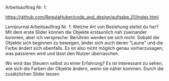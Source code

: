 Arbeitsauftrag Nr. 1:

https://github.com/RegulaHuber/code_and_design/aufgabe_01/index.html

Lernjournal Arbeitsauftrag Nr. 1:
Welche Art von Beziehung stellst du her?<br>
Mit dem erste Slider können die Objekte erstaunlich nah zueinander kommen, aber ich verspreche: Berühren werden sie sich nicht. Sobald die Objekte sich beginnen zu bewegen, änder sich auch deren "Laune" und die Farbe ändert sich ebenfalls. Es ist also nicht möglich genau vorherzusagen, was passieren wird und lässt den Nutzer überraschen.

Wo wird das Steuern selbst zu einer Erfahrung?
Es ist interessant zu sehen, wie sich die Farben der Objekte ändern, wenn sie näher kommen. Durch die zusätzlichen Slider lassen

